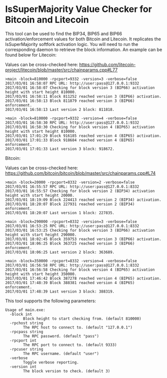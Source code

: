 # IsSuperMajority Value Checker for Bitcoin and Litecoin
This tool can be used to find the BIP34, BIP65 and BIP66 activation/enforcement values for both Bitcoin and Litecoin. It replicates the IsSuperMajority softfork activation logic. You will need to run the corresponding daemon to retrieve the block information. An example can be found below for Litecoin:

Values can be cross-checked here: https://github.com/litecoin-project/litecoin/blob/master/src/chainparams.cpp#L77

```
>main -block=810000 -rpcport=9332 -version=3 -verbose=false
2017/03/01 16:58:07 RPC URL: http://user:pass@127.0.0.1:9332
2017/03/01 16:58:07 Checking for block version 3 (BIP66) activation height with start height 810000.
2017/03/01 16:58:11 Block 811252 reached version 3 (BIP66) activation.
2017/03/01 16:58:13 Block 811879 reached version 3 (BIP66) enforcement.
2017/03/01 16:58:13 Last version 2 block: 811818.

>main -block=810000 -rpcport=9332 -version=4 -verbose=false
2017/03/01 16:58:30 RPC URL: http://user:pass@127.0.0.1:9332
2017/03/01 16:58:30 Checking for block version 4 (BIP65) activation height with start height 810000.
2017/03/01 17:01:29 Block 916185 reached version 4 (BIP65) activation.
2017/03/01 17:01:33 Block 918684 reached version 4 (BIP65) enforcement.
2017/03/01 17:01:33 Last version 3 block: 918672.
```

Bitcoin:

Values can be cross-checked here: https://github.com/bitcoin/bitcoin/blob/master/src/chainparams.cpp#L74

```
>main -block=20000 -rpcport=8332 -version=2 -verbose=false
2017/03/01 16:55:57 RPC URL: http://user:pass@127.0.0.1:8332
2017/03/01 16:55:57 Checking for block version 2 (BIP34) activation height with start height 20000.
2017/03/01 18:19:09 Block 224413 reached version 2 (BIP34) activation.
2017/03/01 18:20:07 Block 227931 reached version 2 (BIP34) enforcement.
2017/03/01 18:20:07 Last version 1 block: 227835.

>main -block=290000 -rpcport=8332 -version=3 -verbose=false
2017/03/01 16:53:25 RPC URL: http://user:pass@127.0.0.1:8332
2017/03/01 16:53:25 Checking for block version 3 (BIP66) activation height with start height 290000.
2017/03/01 18:02:45 Block 359753 reached version 3 (BIP66) activation.
2017/03/01 18:06:25 Block 363725 reached version 3 (BIP66) enforcement.
2017/03/01 18:06:25 Last version 2 block: 363689.

>main -block=350000 -rpcport=8332 -version=4 -verbose=false
2017/03/01 16:56:58 RPC URL: http://user:pass@127.0.0.1:8332
2017/03/01 16:56:58 Checking for block version 4 (BIP65) activation height with start height 350000.
2017/03/01 17:46:42 Block 387278 reached version 4 (BIP65) activation.
2017/03/01 17:48:39 Block 388381 reached version 4 (BIP65) enforcement.
2017/03/01 17:48:39 Last version 3 block: 388319.

```

This tool supports the following parameters:

```
Usage of main.exe:
  -block int
        Block height to start checking from. (default 810000)
  -rpchost string
        The RPC host to connect to. (default "127.0.0.1")
  -rpcpass string
        The RPC password. (default "pass")
  -rpcport int
        The RPC port to connect to. (default 9333)
  -rpcuser string
        The RPC username. (default "user")
  -verbose
        Toggle verbose reporting.
  -version int
        The block version to check. (default 3)
```